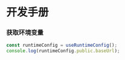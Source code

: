 # 开发手册


### 获取环境变量
```typescript
const runtimeConfig = useRuntimeConfig();
console.log(runtimeConfig.public.baseUrl);
```

```typescript

```